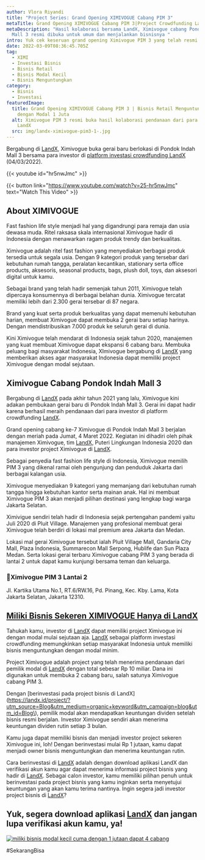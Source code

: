 ```yaml
---
author: Vlora Riyandi
title: "Project Series: Grand Opening XIMIVOGUE Cabang PIM 3"
metaTitle: Grand Opening XIMIVOGUE Cabang PIM 3|Project Crowdfunding LandX
metaDescription: "Hasil kolaborasi bersama LandX, Ximivogue cabang Pondok Indah
  Mall 3 resmi dibuka untuk umum dan menjalankan bisnisnya "
intro: Yuk cek keseruan grand opening Ximivogue PIM 3 yang telah resmi beroperasi.
date: 2022-03-09T08:36:45.705Z
tag:
  - XIMI
  - Investasi Bisnis
  - Bisnis Retail
  - Bisnis Modal Kecil
  - Bisnis Menguntungkan
category:
  - Bisnis
  - Investasi
featuredImage:
  title: Grand Opening XIMIVOGUE Cabang PIM 3 | Bisnis Retail Menguntungkan Cuma
    dengan Modal 1 Juta
  alt: Ximivogue PIM 3 resmi buka hasil kolaborasi pendanaan dari para investor
    LandX
  src: img/landx-ximivogue-pim3-1-.jpg
---
```

Bergabung di [LandX](https://landx.id/), Ximivogue buka gerai baru berlokasi di Pondok Indah Mall 3 bersama para investor di [platform investasi crowdfunding LandX](https://landx.id/) (04/03/2022).

{{< youtube id="hr5nwJmc" >}}

{{< button link="https://www.youtube.com/watch?v=25-hr5nwJmc" text="Watch This Video" >}}

## About XIMIVOGUE

Fast fashion life style menjadi hal yang digandrungi para remaja dan usia dewasa muda. Ritel raksasa skala internasional Ximivogue hadir di Indonesia dengan menawarkan ragam produk trendy dan berkualitas.

Ximivogue adalah ritel fast fashion yang menyediakan berbagai produk tersedia untuk segala usia. Dengan 9 kategori produk yang tersebar dari kebutuhan rumah tangga, peralatan kecantikan, stationary serta office products, aksesoris, seasonal products, bags, plush doll, toys, dan aksesori digital untuk kamu.

Sebagai brand yang telah hadir semenjak tahun 2011, Ximivogue telah dipercaya konsumennya di berbagai belahan dunia. Ximivogue tercatat memiliki lebih dari 2.300 gerai tersebar di 87 negara.

Brand yang kuat serta produk berkualitas yang dapat memenuhi kebutuhan harian, membuat Ximivogue dapat membuka 2 gerai baru setiap harinya. Dengan mendistribusikan 7.000 produk ke seluruh gerai di dunia.

Kini Ximivogue telah mendarat di Indonesia sejak tahun 2020, manajemen yang kuat membuat Ximivogue dapat ekspansi 6 cabang baru. Membuka peluang bagi masyarakat Indonesia, XImivogue bergabung di [LandX](https://landx.id/) yang memberikan akses agar masyarakat Indonesia dapat memiliki project Ximivogue dengan modal sejutaan.

## Ximivogue Cabang Pondok Indah Mall 3

Bergabung di [LandX](https://landx.id/) pada akhir tahun 2021 yang lalu, Ximivogue kini adakan pembukaan gerai baru di Pondok Indah Mall 3. Gerai ini dapat hadir karena berhasil meraih pendanaan dari para investor di platform crowdfunding [LandX](https://landx.id/).

Grand opening cabang ke-7 Ximivogue di Pondok Indah Mall 3 berjalan dengan meriah pada Jumat, 4 Maret 2022. Kegiatan ini dihadiri oleh pihak manajemen Ximivogue, tim [LandX](https://landx.id/), Puteri Lingkungan Indonesia 2020 dan para investor project Ximivogue di [LandX](https://landx.id/).

Sebagai penyedia fast fashion life style di Indonesia, Ximivogue memilih PIM 3 yang dikenal ramai oleh pengunjung dan penduduk Jakarta dari berbagai kalangan usia. 

Ximivogue menyediakan 9 kategori yang memanjang dari kebutuhan rumah tangga hingga kebutuhan kantor serta mainan anak. Hal ini membuat Ximivogue PIM 3 akan menjadi pilihan destinasi yang lengkap bagi warga Jakarta Selatan.

Ximivigue sendiri telah hadir di Indonesia sejak pertengahan pandemi yaitu Juli 2020 di Pluit Village. Manajemen yang profesional membuat gerai Ximivogue telah berdiri di lokasi mal premium area Jakarta dan Medan. 

Lokasi mal gerai Ximivogue tersebut ialah Pluit Village Mall, Gandaria City Mall, Plaza Indonesia, Summarecon Mall Serpong, Hublife dan Sun Plaza Medan. Serta lokasi gerai terbaru Ximivogue cabang PIM 3 yang berada di lantai 2 untuk dapat kamu kunjungi bersama teman dan keluarga. 

### 📍Ximivogue PIM 3 Lantai 2

Jl. Kartika Utama No.1, RT.6/RW.16, Pd. Pinang, Kec. Kby. Lama, Kota Jakarta Selatan, Jakarta 12310.

## [Miliki Bisnis Sekeren XIMIVOGUE Hanya di LandX](https://landx.id/project/?utm_source=Blog&utm_medium=organic+keyword&utm_campaign=blog&utm_id=Blog)

Tahukah kamu, investor di [LandX](https://landx.id/) dapat memiliki project Ximivogue ini dengan modal mulai sejutaan aja. [LandX](https://landx.id/) sebagai platform investasi crowdfunding memungkinkan setiap masyarakat Indonesia untuk memiliki bisnis menguntungkan dengan modal minim.

Project Ximivogue adalah project yang telah menerima pendanaan dari pemilik modal di [LandX](https://landx.id/) dengan total sebesar Rp 10 miliar. Dana ini digunakan untuk membuka 2 cabang baru, salah satunya Ximivogue cabang PIM 3. 

Dengan [berinvestasi pada project bisnis di LandX](https://landx.id/project/?utm_source=Blog&utm_medium=organic+keyword&utm_campaign=blog&utm_id=Blog\), pemilik modal akan mendapatkan keuntungan dividen setelah bisnis resmi berjalan. Investor Ximivogue sendiri akan menerima keuntungan dividen rutin setiap 3 bulan.

Kamu juga dapat memiliki bisnis dan menjadi investor project sekeren Ximivogue ini, loh! Dengan berinvestasi mulai Rp 1 jutaan, kamu dapat menjadi owner bisnis menguntungkan dan menerima keuntungan rutin.

Cara berinvestasi di [LandX](https://landx.id/) adalah dengan download aplikasi LandX dan verifikasi akun kamu agar dapat menerima informasi project bisnis yang hadir di [LandX](https://landx.id/project/?utm_source=Blog&utm_medium=organic+keyword&utm_campaign=blog&utm_id=Blog). Sebagai calon investor, kamu memiliki pilihan penuh untuk berinvestasi pada project bisnis yang kamu inginkan serta menyetujui keuntungan yang akan kamu terima nantinya. Ingin segera jadi investor project bisnis di [LandX](https://landx.id/project/?utm_source=Blog&utm_medium=organic+keyword&utm_campaign=blog&utm_id=Blog)?

## Yuk, segera download aplikasi [LandX](https://landx.id/project/?utm_source=Blog&utm_medium=organic+keyword&utm_campaign=blog&utm_id=Blog) dan jangan lupa verifikasi akun kamu, ya!

[![miliki bisnis modal kecil cuma dengan 1 jutaan dapat 4 cabang ](https://accountgram-production.sfo2.cdn.digitaloceanspaces.com/landx_ghost/2021/11/jadi-owner-bisnis-hanya-1-jutaan-dengan-cuan-yang-sangat-menjanjikan.png)](https://landx.id/project/?utm_source=Blog&utm_medium=organic+keyword&utm_campaign=blog&utm_id=Blog)

\#SekarangBisa
